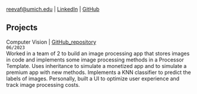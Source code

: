 [reevaf@umich.edu](reevaf@umich.edu) |
[LinkedIn](https://www.linkedin.com/in/reeva-faisal/) |
[GitHub](https://github.com/reevafaisal)

## Projects
Computer Vision | [GitHub_repository](https://github.com/user-attachments/assets/4ffcce0d-8a95-4333-ada5-b8607b42b549) `                                06/2023`   
Worked in a team of 2 to build an image processing app that stores images in code and implements some image processing methods in a Processor Template. Uses inheritance to simulate a monetized app and to simulate a premium app with new methods. Implements a KNN classifier to predict the labels of images. Personally, built a UI to optimize user experience and track image processing costs.

